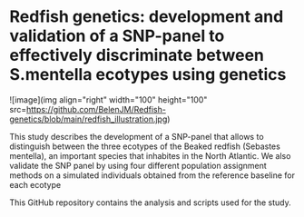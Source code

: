 # Redfish genetics: development and validation of a SNP-panel to effectively discriminate between S.mentella ecotypes using genetics
![image](img align="right" width="100" height="100" src=https://github.com/BelenJM/Redfish-genetics/blob/main/redfish_illustration.jpg)

This study describes the development of a SNP-panel that allows to distinguish between the three ecotypes of the Beaked redfish (Sebastes mentella), an important species that inhabites in the North Atlantic. We also validate the SNP panel by using four different population assignment methods on a simulated individuals obtained from the reference baseline for each ecotype

This GitHub repository contains the analysis and scripts used for the study.
